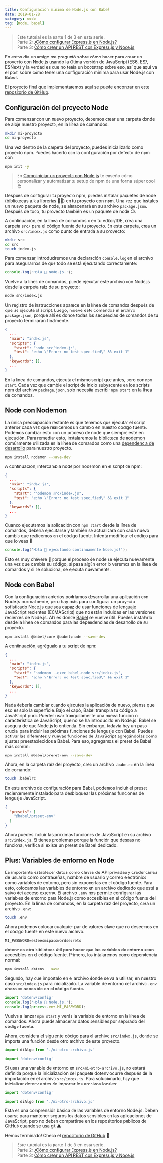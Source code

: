 ```yaml
---
title: Configuración mínima de Node.js con Babel
date: 2019-01-28
category: code
tag: [node, babel]
---
```


> Este tutorial es la parte 1 de 3 en esta serie.<br>
> Parte 2: [¿Cómo configurar Express.js en Node.js?](/code/configurar-express-en-node)<br>
> Parte 3: [Cómo crear un API REST con Express.js y Node.js](/code/como-crear-api-rest-express-node)

En estos día un amigo me preguntó sobre cómo hacer para crear un proyecto con Node.js usando la última versión de JavaScript (ES6, ES7, ESNext) y la verdad es que no tenía un bootstrap sobre eso, así que aquí va el post sobre cómo tener una configuración mínima para usar Node.js con Babel.

El proyecto final que implementaremos aquí se puede encontrar en este [repositorio de GitHub](https://github.com/lavaldi/node-babel).

## Configuración del proyecto Node

Para comenzar con un nuevo proyecto, debemos crear una carpeta donde se aloje nuestro proyecto, en la línea de comandos:

```bash
mkdir mi-proyecto
cd mi-proyecto
```

Una vez dentro de la carpeta del proyecto, puedes inicializarlo como proyecto npm. Puedes hacerlo con la configuración por defecto de npm con

```bash
npm init -y
```

> En [Cómo iniciar un proyecto con Node.js](/code/como-iniciar-un-proyecto-con-node) te enseño cómo personalizar y automatizar tu setup de npm de una forma súper cool 😎

Después de configurar tu proyecto npm, puedes instalar paquetes de node (bibliotecas a.k.a librerías 🙈🙊) en tu proyecto con npm. Una vez que instales un nuevo paquete de node, se almacenará en su archivo `package.json`. Después de todo, tu proyecto también es un paquete de node 😉.

A continuación, en la línea de comandos o en tu editor/IDE, crea una carpeta `src/` para el código fuente de tu proyecto. En esta carpeta, crea un archivo `src/index.js` como punto de entrada a su proyecto:

```bash
mkdir src
cd src
touch index.js
```

Para comenzar, introduciremos una declaración `console.log` en el archivo para asegurarnos de que todo se está ejecutando correctamente:

```javascript
console.log('Hola 👋 Node.js.');
```

Vuelve a la línea de comandos, puede ejecutar este archivo con Node.js desde la carpeta raíz de su proyecto:

```bash
node src/index.js
```

Un registro de instrucciones aparece en la línea de comandos después de que se ejecuta el script. Luego, mueve este comandos al archivo `package.json`, porque ahí es donde todas las secuencias de comandos de tu proyecto terminarán finalmente.

```json
{
  ...
  "main": "index.js",
  "scripts": {
    "start": "node src/index.js",
    "test": "echo \"Error: no test specified\" && exit 1"
  },
  "keywords": [],
  ...
}
```

En la línea de comandos, ejecuta el mismo script que antes, pero con `npm start`. Cada vez que cambie el script de inicio subyacente en los scripts npm del archivo `package.json`, solo necesita escribir `npm start` en la línea de comandos.

## Node con Nodemon

La única preocupación restante es que tenemos que ejecutar el script anterior cada vez que realicemos un cambio en nuestro código fuente. Podemos cambiar esto con un proceso de node que siempre esté en ejecución. Para remediar esto, instalaremos la biblioteca de [nodemon](https://github.com/remy/nodemon) comúnmente utilizada en la línea de comandos como una [dependencia de desarrollo](https://docs.npmjs.com/files/package.json#dependencies) para nuestro proyecto.

```bash
npm install nodemon --save-dev
```

A continuación, intercambia node por nodemon en el script de npm:

```json
{
  ...
  "main": "index.js",
  "scripts": {
    "start": "nodemon src/index.js",
    "test": "echo \"Error: no test specified\" && exit 1"
  },
  "keywords": [],
  ...
}
```

Cuando ejecutemos la aplicación con `npm start` desde la línea de comandos, debería ejecutarse y también se actualizará con cada nuevo cambio que realicemos en el código fuente. Intenta modificar el código para que lo veas 💪

```javascript
console.log('Hola 👋 ejecutando continuamente Node.js!');
```

Esto es muy chévere 🤙 porque el proceso de node se ejecuta nuevamente una vez que cambia su código, si pasa algún error lo veremos en la línea de comandos y si se soluciona, se ejecuta nuevamente.

## Node con Babel

Con la configuración anterios podríamos desarrollar una aplicación con Node.js normalmente, pero hay más para configurar un proyecto sofisticado Node.js que sea capaz de usar funciones de lenguaje JavaScript recientes (ECMAScript) que no están incluidas en las versiones recientes de Node.js. Ahí es donde [Babel](https://babeljs.io/) se vuelve útil. Puedes instalarlo desde la línea de comandos para las dependencias de desarrollo de su proyecto.

```bash
npm install @babel/core @babel/node --save-dev
```

A continuación, agrégualo a tu script de npm:

```json
{
  ...
  "main": "index.js",
  "scripts": {
    "start": "nodemon --exec babel-node src/index.js",
    "test": "echo \"Error: no test specified\" && exit 1"
  },
  "keywords": [],
  ...
}
```

Nada debería cambiar cuando ejecutes la aplicación de nuevo, piensa que eso es solo la superficie. Bajo el capó, Babel transpila tu código a JavaScript puro. Puedes usar tranquilamente una nueva función o característica de JavaScript, que no se ha introducido en Node.js. Babel se asegura de que Node.js lo entienda. Sin embargo, todavía hay un paso crucial para incluir las próximas funciones de lenguaje con Babel. Puedes activar las diferentes y nuevas funciones de JavaScript agregándolas como ajustes preestablecidos a Babel. Para eso, agregamos el preset de Babel más común:

```bash
npm install @babel/preset-env --save-dev
```

Ahora, en la carpeta raíz del proyecto, crea un archivo `.babelrc` en la línea de comando:

```bash
touch .babelrc
```

En este archivo de configuración para Babel, podemos incluir el preset recientemente instalado para desbloquear las próximas funciones de lenguaje JavaScript.

```json
{
  "presets": [
    "@babel/preset-env"
  ]
}
```

Ahora puedes incluir las próximas funciones de JavaScript en su archivo `src/index.js`. Si tienes problemas porque la función que deseas no funciona, verifica si existe un preset de Babel dedicado.

## Plus: Variables de entorno en Node

Es importante establecer datos como claves de API privadas y credenciales de usuario como contraseñas, nombre de usuario y correo electrónico como variables de entorno, pero sin exponerlas en el código fuente. Para esto, colocamos las variables de entorno en un archivo dedicado que está a salvo del acceso externo. El archivo `.env` nos permite configurar las variables de entorno para Node.js como accesibles en el código fuente del proyecto. En la línea de comandos, en la carpeta raíz del proyecto, crea un archivo `.env`:

```bash
touch .env
```

Ahora podemos colocar cualquier par de valores clave que no deseemos en el código fuente en este nuevo archivo.

```
MI_PASSWORD=esteesmipasswordsecreto
```

dotenv es otra biblioteca útil para hacer que las variables de entorno sean accesibles en el código fuente. Primero, los intalaremos como dependencia normal:

```bash
npm install dotenv --save
```

Segundo, hay que importalo en el archivo donde se va a utilizar, en nuestro caso `src/index.js` para inicializarlo. La variable de entorno del archivo `.env` ahora es accesible en el código fuente.

```javascript
import 'dotenv/config';
console.log('Hola 👋 Node.js.');
console.log(process.env.MI_PASSWORD);
```

Vuelve a lanzar `npm start` y verás la variable de entorno en la línea de comandos. Ahora puede almacenar datos sensibles por separado del código fuente.

Ahora, considera el siguiente código para el archivo `src/index.js`, donde se importa una función desde otro archivo de este proyecto.

```javascript
import diAlgo from './mi-otro-archivo.js'

import 'dotenv/config';
```

Si usas una variable de entorno en `src/mi-otro-archivo.js`, no estará definida porque la inicialización del paquete dotenv ocurre después de la importación en el archivo `src/index.js`. Para solucionarlo, hay que inicializar dotenv antes de importar los archivos locales:

```javascript
import 'dotenv/config';

import diAlgo from './mi-otro-archivo.js'
```

Esta es una comprensión básica de las variables de entorno Node.js. Deben usarse para mantener seguros los datos sensibles en las aplicaciones de JavaScript, pero no deben compartirse en los repositorios públicos de GitHub cuando se usa git ⚠️

Hemos terminado! Checa el [repositorio de GitHub](https://github.com/lavaldi/node-babel) 👀

> Este tutorial es la parte 1 de 3 en esta serie.<br>
> Parte 2: [¿Cómo configurar Express.js en Node.js?](/code/configurar-express-en-node)<br>
> Parte 3: [Cómo crear un API REST con Express.js y Node.js](/code/como-crear-api-rest-express-node)
